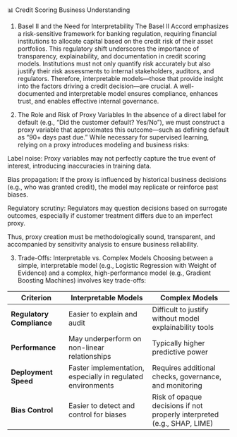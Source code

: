 📊 Credit Scoring Business Understanding
1. Basel II and the Need for Interpretability
The Basel II Accord emphasizes a risk-sensitive framework for banking regulation, requiring financial institutions to allocate capital based on the credit risk of their asset portfolios. This regulatory shift underscores the importance of transparency, explainability, and documentation in credit scoring models. Institutions must not only quantify risk accurately but also justify their risk assessments to internal stakeholders, auditors, and regulators. Therefore, interpretable models—those that provide insight into the factors driving a credit decision—are crucial. A well-documented and interpretable model ensures compliance, enhances trust, and enables effective internal governance.

2. The Role and Risk of Proxy Variables
In the absence of a direct label for default (e.g., “Did the customer default? Yes/No”), we must construct a proxy variable that approximates this outcome—such as defining default as “90+ days past due.” While necessary for supervised learning, relying on a proxy introduces modeling and business risks:

Label noise: Proxy variables may not perfectly capture the true event of interest, introducing inaccuracies in training data.

Bias propagation: If the proxy is influenced by historical business decisions (e.g., who was granted credit), the model may replicate or reinforce past biases.

Regulatory scrutiny: Regulators may question decisions based on surrogate outcomes, especially if customer treatment differs due to an imperfect proxy.

Thus, proxy creation must be methodologically sound, transparent, and accompanied by sensitivity analysis to ensure business reliability.

3. Trade-Offs: Interpretable vs. Complex Models
Choosing between a simple, interpretable model (e.g., Logistic Regression with Weight of Evidence) and a complex, high-performance model (e.g., Gradient Boosting Machines) involves key trade-offs:


| Criterion                 | Interpretable Models                                        | Complex Models                                                          |
| ------------------------- | ----------------------------------------------------------- | ----------------------------------------------------------------------- |
| **Regulatory Compliance** | Easier to explain and audit                                 | Difficult to justify without model explainability tools                 |
| **Performance**           | May underperform on non-linear relationships                | Typically higher predictive power                                       |
| **Deployment Speed**      | Faster implementation, especially in regulated environments | Requires additional checks, governance, and monitoring                  |
| **Bias Control**          | Easier to detect and control for biases                     | Risk of opaque decisions if not properly interpreted (e.g., SHAP, LIME) |
